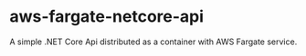 # aws-fargate-netcore-api
A simple .NET Core Api distributed as a container with AWS Fargate service.
